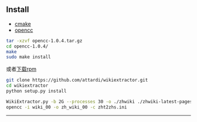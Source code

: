 ## Install
- [cmake][1]
- [opencc][2]
```sh
tar -xzvf opencc-1.0.4.tar.gz
cd opencc-1.0.4/
make
sudo make install
```
或者[下载rpm][3]


```sh
git clone https://github.com/attardi/wikiextractor.git
cd wikiextractor
python setup.py install

WikiExtractor.py -b 2G --processes 30 -o ./zhwiki ./zhwiki-latest-pages-articles.xml.bz2
opencc -i wiki_00 -o zh_wiki_00 -c zht2zhs.ini
```

---
[1]: https://cmake.org/download/
[2]: https://bintray.com/package/files/byvoid/opencc/OpenCC
[3]: https://mirrors.aliyun.com/centos/7.4.1708/os/x86_64/Packages/opencc-tools-0.4.3-3.el7.x86_64.

